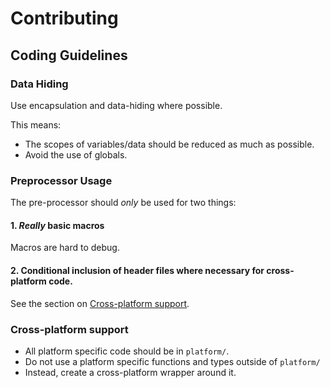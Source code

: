 # Contributing


## Coding Guidelines

### Data Hiding
Use encapsulation and data-hiding where possible.

This means:
- The scopes of variables/data should be reduced as much as possible.
- Avoid the use of globals.

### Preprocessor Usage
The pre-processor should _only_ be used for two things:

####  1. _Really_ basic macros
Macros are hard to debug.

#### 2. Conditional inclusion of header files where necessary for cross-platform code.
See the section on [Cross-platform support](#cross-platform-support).

### Cross-platform support
- All platform specific code should be in `platform/`.
- Do not use a platform specific functions and types outside of `platform/`
- Instead, create a cross-platform wrapper around it.
